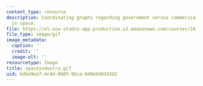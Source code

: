 ```yaml
---
content_type: resource
description: Coordinating graphs regarding government versus commercial participation
  in space.
file: https://ol-ocw-studio-app-production.s3.amazonaws.com/courses/16-891j-space-policy-seminar-spring-2003/bdbe9ea74c4d80d59bca049eb90343d2_spaceindustry.gif
file_type: image/gif
image_metadata:
  caption: ''
  credit: ''
  image-alt: ''
resourcetype: Image
title: spaceindustry.gif
uid: bdbe9ea7-4c4d-80d5-9bca-049eb90343d2
---
```

